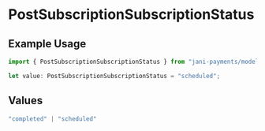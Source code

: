 # PostSubscriptionSubscriptionStatus

## Example Usage

```typescript
import { PostSubscriptionSubscriptionStatus } from "jani-payments/models/operations";

let value: PostSubscriptionSubscriptionStatus = "scheduled";
```

## Values

```typescript
"completed" | "scheduled"
```